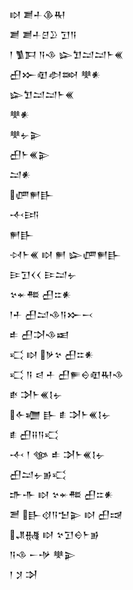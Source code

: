 <div class='block'>
<div class='line'>𒊭 𒋢𒈦𒆠𒊑</div>
<div class='line'>𒋢 𒋢𒈦𒆪𒊒 𒋛𒀀</div>
<div class='line'>𒁹 𒍥𒁕 𒀀𒈾 𒇽𒈣𒁺𒁺𒈨𒌍</div>
<div class='line'>𒌷𒁍𒊏𒀠𒇷 𒋧𒀭</div>
<div class='line'>𒇽𒈣𒁺𒁺𒈨𒌍</div>
<div class='line'>𒋧𒀭</div>
<div class='line'>𒋧𒉡𒉌</div>
<div class='line'>𒌷𒈨𒌍𒉌</div>
<div class='line'>𒁺𒀭</div>
<div class='line'>𒂇𒂍𒃲</div>
<div class='line'>𒋾𒅀</div>
<div class='line'>𒂍𒃲</div>
<div class='line'>𒀴𒈨𒌍 𒊭 𒂍 𒇽𒂇𒂍𒃲</div>
<div class='line'>𒄿𒋛𒌋𒌋 𒄿𒁺𒉡</div>
<div class='line'>𒆳𒄬𒍣 𒌷𒇹𒀭</div>
<div class='line'>𒁹𒑏 𒌷𒁺𒈾𒀀𒁍𒁁</div>
<div class='line'>𒑐 𒌷𒋫𒈾𒀜</div>
<div class='line'>𒄣 𒊭 𒃻𒆳 𒌷𒇹𒀭</div>
<div class='line'>𒄣 𒀀 𒁀 𒑏 𒌷𒊓𒀪𒊏𒊑𒈾</div>
<div class='line'>𒑒 𒋭𒈨𒌍𒋙𒉡</div>
<div class='line'>𒅆𒁾 𒃲 𒑑 𒋭𒈨𒌍𒋙𒉡</div>
<div class='line'>𒑑 𒌷𒍝𒀀𒄣</div>
<div class='line'>𒋾 𒁹 𒀲 𒑐 𒋭𒈨𒌍𒋙𒉡</div>
<div class='line'>𒌷𒁺𒉡𒂊𒄣</div>
<div class='line'>𒈥𒋥 𒊭 𒆳𒄬𒍣 𒌷𒇹𒀭</div>
<div class='line'>𒍪 𒃲𒋼𒀀𒈠𒉌 𒊭 𒌷𒀏</div>
<div class='line'>𒂗𒉆 𒊭 𒆳𒋛𒀪𒈨𒂊</div>
<div class='line'>𒀀𒈾 𒀸𒋩 𒋧𒉌</div>
<div class='line'>𒁹 𒋡 𒋭</div>
</div>